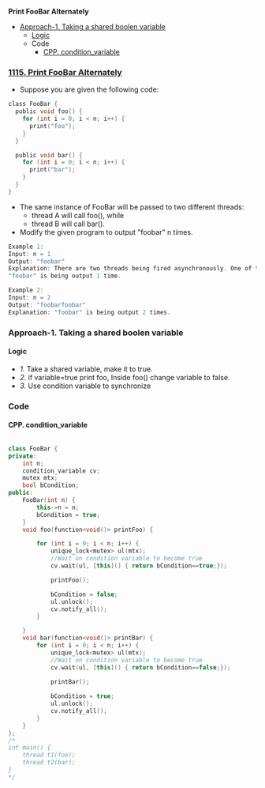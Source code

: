 **Print FooBar Alternately**
- [Approach-1. Taking a shared boolen variable](#a1)
  - [Logic](#l)
  - Code
    - [CPP. condition_variable](#cpp)

### [1115. Print FooBar Alternately](https://leetcode.com/problems/print-foobar-alternately/description/)
- Suppose you are given the following code:
```c
class FooBar {
  public void foo() {
    for (int i = 0; i < n; i++) {
      print("foo");
    }
  }

  public void bar() {
    for (int i = 0; i < n; i++) {
      print("bar");
    }
  }
}
```
- The same instance of FooBar will be passed to two different threads:
  - thread A will call foo(), while
  - thread B will call bar().
- Modify the given program to output "foobar" n times.
```c
Example 1:
Input: n = 1
Output: "foobar"
Explanation: There are two threads being fired asynchronously. One of them calls foo(), while the other calls bar().
"foobar" is being output 1 time.

Example 2:
Input: n = 2
Output: "foobarfoobar"
Explanation: "foobar" is being output 2 times.
```

<a name=a1></a>
### Approach-1. Taking a shared boolen variable
#### Logic
- _1._ Take a shared variable, make it to true.
- _2._ if variable=true print foo, Inside foo() change variable to false.
- _3._ Use condition variable to synchronize

### Code
<a name=cpp></a>
#### CPP. condition_variable
```cpp

class FooBar {
private:
    int n;
    condition_variable cv;
    mutex mtx;
    bool bCondition;
public:
    FooBar(int n) {
        this->n = n;
        bCondition = true;
    }
    void foo(function<void()> printFoo) {   

        for (int i = 0; i < n; i++) {
            unique_lock<mutex> ul(mtx);
            //Wait on condition variable to become true
            cv.wait(ul, [this]() { return bCondition==true;});

        	printFoo();

            bCondition = false;
            ul.unlock();
            cv.notify_all();
        }

    }
    void bar(function<void()> printBar) {
        for (int i = 0; i < n; i++) {
            unique_lock<mutex> ul(mtx);
            //Wait on condition variable to become true
            cv.wait(ul, [this]() { return bCondition==false;});

        	printBar();
            
            bCondition = true;
            ul.unlock();
            cv.notify_all();
        }
    }
};
/*
int main() {
    thread t1(foo);
    thread t2(bar);
}
*/
```
